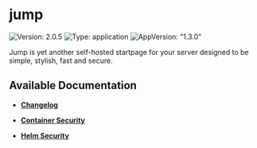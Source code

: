 # jump

![Version: 2.0.5](https://img.shields.io/badge/Version-2.0.5-informational?style=flat-square) ![Type: application](https://img.shields.io/badge/Type-application-informational?style=flat-square) ![AppVersion: "1.3.0"](https://img.shields.io/badge/AppVersion-"1.3.0"-informational?style=flat-square)

Jump is yet another self-hosted startpage for your server designed to be simple, stylish, fast and secure.

## Available Documentation

- [**Changelog**](CHANGELOG)

- [**Container Security**](container-security)

- [**Helm Security**](helm-security)

